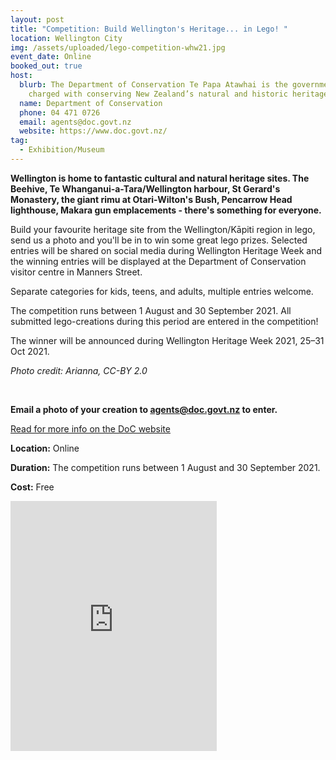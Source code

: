 ```yaml
---
layout: post
title: "Competition: Build Wellington's Heritage... in Lego! "
location: Wellington City
img: /assets/uploaded/lego-competition-whw21.jpg
event_date: Online
booked_out: true
host:
  blurb: The Department of Conservation Te Papa Atawhai is the government agency
    charged with conserving New Zealand’s natural and historic heritage.
  name: Department of Conservation
  phone: 04 471 0726
  email: agents@doc.govt.nz
  website: https://www.doc.govt.nz/
tag:
  - Exhibition/Museum
---
```

**Wellington is home to fantastic cultural and natural heritage sites. The Beehive, Te Whanganui-a-Tara/Wellington harbour, St Gerard's Monastery, the giant rimu at Otari-Wilton's Bush, Pencarrow Head lighthouse, Makara gun emplacements - there's something for everyone.** 

Build your favourite heritage site from the Wellington/Kāpiti region in lego, send us a photo and you'll be in to win some great lego prizes. Selected entries will be shared on social media during Wellington Heritage Week and the winning entries will be displayed at the Department of Conservation visitor centre in Manners Street. 

Separate categories for kids, teens, and adults, multiple entries welcome.

The competition runs between 1 August and 30 September 2021. All submitted lego-creations during this period are entered in the competition! 

The winner will be announced during Wellington Heritage Week 2021, 25–31 Oct 2021.

*Photo credit: Arianna, CC-BY 2.0*

<br>

**Email a photo of your creation to [agents@doc.govt.nz](mailto:agents@doc.govt.nz) to enter.**

<a href="https://www.doc.govt.nz/news/events/competitions/build-wellingtons-heritage...-in-lego/" class="button">Read for more info on the DoC website</a>

**Location:** Online

**Duration:** The competition runs between 1 August and 30 September 2021. 

**Cost:** Free

<iframe src="https://www.facebook.com/plugins/page.php?href=https%3A%2F%2Fwww.facebook.com%2Fdocgovtnz&tabs=timeline&width=340&height=400&small_header=false&adapt_container_width=true&hide_cover=false&show_facepile=true&appId" width="330" height="400" style="border:none;overflow:hidden" scrolling="no" frameborder="5" allowfullscreen="false" allow="autoplay; clipboard-write; encrypted-media; picture-in-picture; web-share"></iframe>
